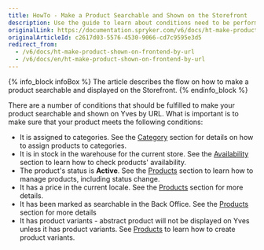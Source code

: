 ```yaml
---
title: HowTo - Make a Product Searchable and Shown on the Storefront
description: Use the guide to learn about conditions need to be performed to make a product searchable in the online store.
originalLink: https://documentation.spryker.com/v6/docs/ht-make-product-shown-on-frontend-by-url
originalArticleId: c2617d03-5576-4530-9066-cd7c9595e3d5
redirect_from:
  - /v6/docs/ht-make-product-shown-on-frontend-by-url
  - /v6/docs/en/ht-make-product-shown-on-frontend-by-url
---
```


{% info_block infoBox %}
The article describes the flow on how to make a product searchable and displayed on the Storefront.
{% endinfo_block %}

There are a number of conditions that should be fulfilled to make your product searchable and shown on Yves by URL. What is important is to make sure that your product meets the following conditions:

* It is assigned to categories. See the [Category](/docs/scos/user/user-guides/202009.0/back-office-user-guide/catalog/category/assigning-products-to-categories.html) section for details on how to assign products to categories.
* It is in stock in the warehouse for the current store. See the [Availability](/docs/scos/user/user-guides/202009.0/back-office-user-guide/catalog/availability/managing-products-availability.html) section to learn how to check products' availability.
* The product's status is **Active**. See the [Products](/docs/scos/user/user-guides/202009.0/back-office-user-guide/catalog/products/managing-products/managing-products.html#activating-a-product) section to learn how to manage products, including status change.
* It has a price in the current locale. See the [Products](/docs/scos/user/user-guides/202009.0/back-office-user-guide/catalog/products/managing-products/managing-products.html) section for more details.
* It has been marked as searchable in the Back Office. See the [Products](/docs/scos/user/user-guides/202009.0/back-office-user-guide/catalog/products/references/reference-information-concrete-product.html) section for more details
* It has product variants - abstract product will not be displayed on Yves unless it has product variants. See [Products](/docs/scos/user/user-guides/202009.0/back-office-user-guide/catalog/products/concrete-products/creating-a-product-variant.html) to learn how to create product variants.
